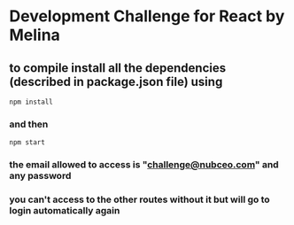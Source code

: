 # Development Challenge for React by Melina

## to compile install all the dependencies (described in package.json file) using

```
npm install 
```

### and then 

```
npm start
```

### the email allowed to access is "challenge@nubceo.com" and any password
### you can't access to the other routes without it but will go to login automatically again